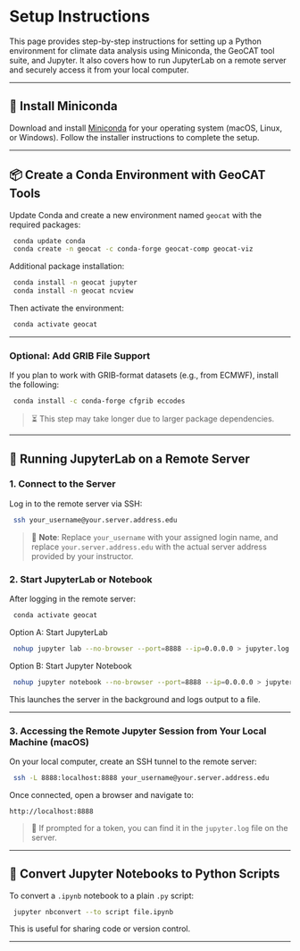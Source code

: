 # Setup Instructions

This page provides step-by-step instructions for setting up a Python environment for climate data analysis using Miniconda, the GeoCAT tool suite, and Jupyter. It also covers how to run JupyterLab on a remote server and securely access it from your local computer.

---

## 🐍 Install Miniconda

Download and install [Miniconda](https://docs.conda.io/en/latest/miniconda.html) for your operating system (macOS, Linux, or Windows). Follow the installer instructions to complete the setup.

---

## 📦 Create a Conda Environment with GeoCAT Tools

Update Conda and create a new environment named `geocat` with the required packages:

```bash
 conda update conda
 conda create -n geocat -c conda-forge geocat-comp geocat-viz
```

Additional package installation:

```bash
 conda install -n geocat jupyter
 conda install -n geocat ncview
```



Then activate the environment:

```bash
 conda activate geocat
```

---

###  Optional: Add GRIB File Support

If you plan to work with GRIB-format datasets (e.g., from ECMWF), install the following:

```bash
 conda install -c conda-forge cfgrib eccodes
```

> ⏳ This step may take longer due to larger package dependencies.

---

## 🚀 Running JupyterLab on a Remote Server

### 1. Connect to the Server

Log in to the remote server via SSH:

```bash
 ssh your_username@your.server.address.edu
```

> 🔑 **Note**: Replace `your_username` with your assigned login name, and replace `your.server.address.edu` with the actual server address provided by your instructor.

### 2. Start JupyterLab or Notebook

After logging in the remote server:

```bash
 conda activate geocat
```

Option A: Start JupyterLab

```bash
 nohup jupyter lab --no-browser --port=8888 --ip=0.0.0.0 > jupyter.log 2>&1 &
```

Option B: Start Jupyter Notebook

```bash
 nohup jupyter notebook --no-browser --port=8888 --ip=0.0.0.0 > jupyter_notebook.log 2>&1 &
```

This launches the server in the background and logs output to a file.

---

### 3. Accessing the Remote Jupyter Session from Your Local Machine (macOS)

On your local computer, create an SSH tunnel to the remote server:

```bash
 ssh -L 8888:localhost:8888 your_username@your.server.address.edu
```

Once connected, open a browser and navigate to:

```
http://localhost:8888
```

> 🔐 If prompted for a token, you can find it in the `jupyter.log` file on the server.

---

## 🔁 Convert Jupyter Notebooks to Python Scripts

To convert a `.ipynb` notebook to a plain `.py` script:

```bash
 jupyter nbconvert --to script file.ipynb
```

This is useful for sharing code or version control.

---


